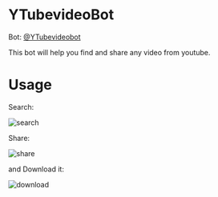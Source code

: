 # YTubevideoBot

Bot: [@YTubevideobot](https://telegram.me/YTubevideobot)

This bot will help you find and share any video from youtube.


# Usage

Search:

![search](https://ibin.co/44NjmNLSJjwa.png)

Share:

![share](https://ibin.co/44NkcW3CnFjp.png)

and Download it:

![download](https://ibin.co/44Nl3g9f5aQ9.png)

